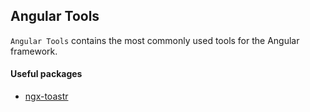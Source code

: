 ## Angular Tools
`Angular Tools` contains the most commonly used tools for the Angular framework.

#### Useful packages
- [ngx-toastr](https://www.npmjs.com/package/ngx-toastr)

